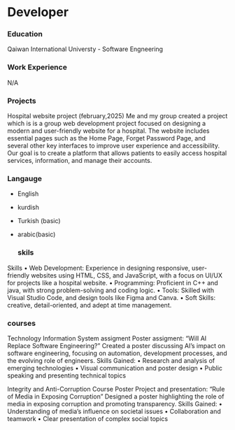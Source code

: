 # Developer

### Education
Qaiwan International Universty - Software Engneering

### Work Experience
N/A

### Projects
Hospital website project
(february,2025)
Me and my group created a project which is is a group web development project focused on designing a modern and user-friendly website for a hospital. The website includes essential pages such as the Home Page, Forget Password Page, and several other key interfaces to improve user experience and accessibility. Our goal is to create a platform that allows patients to easily access hospital services, information, and manage their accounts.

### Langauge
- English
- kurdish
- Turkish (basic)
- arabic(basic)
  
  ### skils

Skills
 • Web Development: Experience in designing responsive, user-friendly websites using HTML, CSS, and JavaScript, with a focus on UI/UX for projects like a hospital website.
 • Programming: Proficient in C++ and java, with strong problem-solving and coding logic.
 • Tools: Skilled with Visual Studio Code,  and design tools like Figma and Canva.
 • Soft Skills: creative, detail-oriented, and adept at time management.
 ### courses
 

Technology Information System assigment
Poster assigment: “Will AI Replace Software Engineering?”
Created a poster discussing AI’s impact on software engineering, focusing on automation, development processes, and the evolving role of engineers.
Skills Gained:
 • Research and analysis of emerging technologies
 • Visual communication and poster design
 • Public speaking and presenting technical topics

Integrity and Anti-Corruption Course
Poster Project and presentation: “Rule of Media in Exposing Corruption”
Designed a poster highlighting the role of media in exposing corruption and promoting transparency.
Skills Gained:
 • Understanding of media’s influence on societal issues
 • Collaboration and teamwork
 • Clear presentation of complex social topics

 
  
  


  
